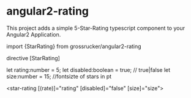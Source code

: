 # angular2-rating

This project adds a simple 5-Star-Rating typescript component to your Angular2 Application.



import {StarRating} from grossrucker/angular2-rating

directive [StarRating]

let rating:number = 5;
let disabled:boolean = true; // true|false
let size:number = 15; //fontsizte of stars in pt

<star-rating [(rate)]="rating" [disabled]="false" [size]="size"></star-rating>
